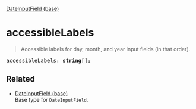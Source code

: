[DateInputField (base)](DateInputField_base.md)

# accessibleLabels

> Accessible labels for day, month, and year input fields (in that order).

<pre class="docgen_signature">accessibleLabels: <b>string</b>[];</pre>

## Related

- [<!--{ref:type}-->DateInputField (base)](DateInputField_base.md) \
    Base type for `DateInputField`.
